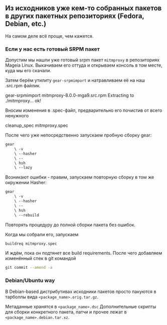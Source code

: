 ## Из исходников уже кем-то собранных пакетов в других пакетных репозиториях (Fedora, Debian, etc.)

На самом деле всё проще, чем кажется.

### Если у нас есть готовый SRPM пакет
Допустим мы нашли уже готовый srpm пакет `mitmproxy` в репозиториях Mageia Linux.
Выкачиваем его оттуда и открываем консоль в том месте, куда мы его скачали.

Затем берём утилиту `gear-srpmimport` и натравливаем её на наш .src.rpm файлик.

<div id="termynal" data-termynal  data-ty-typeDelay="40" data-ty-lineDelay="700">
    <span data-ty="input" data-ty-prompt="[~] $">gear-srpmimport mitmproxy-8.0.0-mga9.src.rpm</span>
    <span class="no-select" data-ty>Extracting to ./mitmproxy... ok!</span>
</div>

Вносим изменения в .spec-файл, предварительно его почистив от всего ненужного

<div id="termynal" data-termynal  data-ty-typeDelay="40" data-ty-lineDelay="700">
    <span data-ty="input" data-ty-prompt="[~] $">cleanup_spec mitmproxy.spec</span>
</div>

После чего уже непосредственно запускаем пробную сборку gear:
```bash
gear 
    \ -v
    \ --hasher
    \ --
    \ hsh
    \ --lazy
```

Возникают ошибки - правим, запускаем повторную сборку в том же окружении Hasher:
```bash
gear 
    \ -v
    \ --hasher
    \ --
    \ hsh
    \ --rebuild
```

Повторять процедуру до полной сборки пакета без ошибок.

Когда мы собрали его, запускаем 
```bash
buildreq mitmproxy.spec
```

И ждём, пока он подтянет все build requirements.
После чего добавляем изменённый спек в git командой
```bash
git commit --amend -a
```

### Debian/Ubuntu way
В Debian-based дистрибутивах исходники пакетов просто пакуются в тарболлы вида `<package_name>.orig.tar.gz`.

Метаданные хранятся в `<package_name>.dsc`
Дополнительные скрипты для сборки конкретного пакета, патчи и прочее лежат в `<package_name>.debian.tar.xz`.